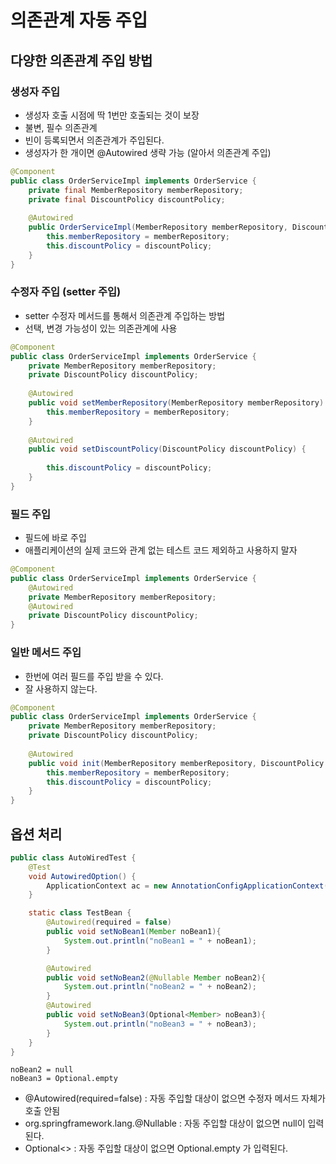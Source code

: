 # 의존관계 자동 주입
## 다양한 의존관계 주입 방법
### 생성자 주입
- 생성자 호출 시점에 딱 1번만 호출되는 것이 보장
- 불변, 필수 의존관계
- 빈이 등록되면서 의존관계가 주입된다.
- 생성자가 한 개이면 @Autowired 생략 가능 (알아서 의존관계 주입)
```java
@Component
public class OrderServiceImpl implements OrderService {
    private final MemberRepository memberRepository;
    private final DiscountPolicy discountPolicy;
    
    @Autowired
    public OrderServiceImpl(MemberRepository memberRepository, DiscountPolicy discountPolicy) {
        this.memberRepository = memberRepository;
        this.discountPolicy = discountPolicy;
    }
}
```
### 수정자 주입 (setter 주입)
- setter 수정자 메서드를 통해서 의존관계 주입하는 방법
- 선택, 변경 가능성이 있는 의존관계에 사용
```java
@Component
public class OrderServiceImpl implements OrderService {
    private MemberRepository memberRepository;
    private DiscountPolicy discountPolicy;
    
    @Autowired
    public void setMemberRepository(MemberRepository memberRepository) {
        this.memberRepository = memberRepository;
    }
    
    @Autowired
    public void setDiscountPolicy(DiscountPolicy discountPolicy) {
        
        this.discountPolicy = discountPolicy;
    }
}
```

### 필드 주입 
- 필드에 바로 주입
- 애플리케이션의 실제 코드와 관계 없는 테스트 코드 제외하고 사용하지 말자
```java
@Component
public class OrderServiceImpl implements OrderService {
    @Autowired
    private MemberRepository memberRepository;
    @Autowired
    private DiscountPolicy discountPolicy;
}
```

### 일반 메서드 주입
- 한번에 여러 필드를 주입 받을 수 있다.
- 잘 사용하지 않는다.
```java
@Component
public class OrderServiceImpl implements OrderService {
    private MemberRepository memberRepository;
    private DiscountPolicy discountPolicy;
    
    @Autowired
    public void init(MemberRepository memberRepository, DiscountPolicy discountPolicy) {
        this.memberRepository = memberRepository;
        this.discountPolicy = discountPolicy;
    }
}
```
## 옵션 처리
```java
public class AutoWiredTest {
    @Test
    void AutowiredOption() {
        ApplicationContext ac = new AnnotationConfigApplicationContext(TestBean.class);
    }

    static class TestBean {
        @Autowired(required = false)
        public void setNoBean1(Member noBean1){
            System.out.println("noBean1 = " + noBean1);
        }

        @Autowired
        public void setNoBean2(@Nullable Member noBean2){
            System.out.println("noBean2 = " + noBean2);
        }
        @Autowired
        public void setNoBean3(Optional<Member> noBean3){
            System.out.println("noBean3 = " + noBean3);
        }
    }
}
```
```shell
noBean2 = null
noBean3 = Optional.empty
```
- @Autowired(required=false) : 자동 주입할 대상이 없으면 수정자 메서드 자체가 호출 안됨
- org.springframework.lang.@Nullable : 자동 주입할 대상이 없으면 null이 입력된다.
- Optional<> : 자동 주입할 대상이 없으면 Optional.empty 가 입력된다.